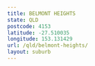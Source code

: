 ```yaml
---
title: BELMONT HEIGHTS
state: QLD
postcode: 4153
latitude: -27.510035
longitude: 153.131429
url: /qld/belmont-heights/
layout: suburb
---
```


